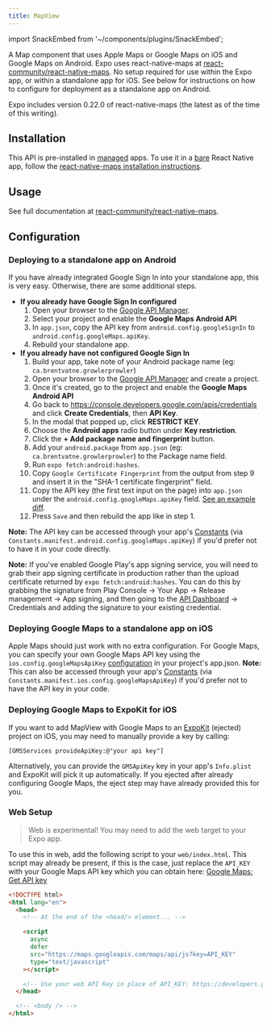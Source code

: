 ```yaml
---
title: MapView
---
```


import SnackEmbed from '~/components/plugins/SnackEmbed';

A Map component that uses Apple Maps or Google Maps on iOS and Google Maps on Android. Expo uses react-native-maps at [react-community/react-native-maps](https://github.com/react-community/react-native-maps). No setup required for use within the Expo app, or within a standalone app for iOS. See below for instructions on how to configure for deployment as a standalone app on Android.

Expo includes version 0.22.0 of react-native-maps (the latest as of the time of this writing).

## Installation

This API is pre-installed in [managed](../../introduction/managed-vs-bare/#managed-workflow) apps. To use it in a [bare](../../introduction/managed-vs-bare/#bare-workflow) React Native app, follow the [react-native-maps installation instructions](https://github.com/react-native-community/react-native-maps).

## Usage

See full documentation at [react-community/react-native-maps](https://github.com/react-community/react-native-maps).

<SnackEmbed snackId="@adamjnav/mapview-example" />

## Configuration

### Deploying to a standalone app on Android

If you have already integrated Google Sign In into your standalone app, this is very easy. Otherwise, there are some additional steps.

- **If you already have Google Sign In configured**
  1.  Open your browser to the [Google API Manager](https://console.developers.google.com/apis).
  2.  Select your project and enable the **Google Maps Android API**
  3.  In `app.json`, copy the API key from `android.config.googleSignIn` to `android.config.googleMaps.apiKey`.
  4.  Rebuild your standalone app.
- **If you already have not configured Google Sign In**
  1.  Build your app, take note of your Android package name (eg: `ca.brentvatne.growlerprowler`)
  2.  Open your browser to the [Google API Manager](https://console.developers.google.com/apis) and create a project.
  3.  Once it's created, go to the project and enable the **Google Maps Android API**
  4.  Go back to <https://console.developers.google.com/apis/credentials> and click **Create Credentials**, then **API Key**.
  5.  In the modal that popped up, click **RESTRICT KEY**.
  6.  Choose the **Android apps** radio button under **Key restriction**.
  7.  Click the **+ Add package name and fingerprint** button.
  8.  Add your `android.package` from `app.json` (eg: `ca.brentvatne.growlerprowler`) to the Package name field.
  9.  Run `expo fetch:android:hashes`.
  10. Copy `Google Certificate Fingerprint` from the output from step 9 and insert it in the "SHA-1 certificate fingerprint" field.
  11. Copy the API key (the first text input on the page) into `app.json` under the `android.config.googleMaps.apiKey` field. [See an example diff](https://github.com/brentvatne/growler-prowler/commit/3496e69b14adb21eb2025ef9e0719c2edbef2aa2). 
  12. Press `Save` and then rebuild the app like in step 1.

**Note:** The API key can be accessed through your app's [Constants](../../sdk/constants#constantsmanifest) (via `Constants.manifest.android.config.googleMaps.apiKey`) if you'd prefer not to have it in your code directly.

**Note:** If you've enabled Google Play's app signing service, you will need to grab their app signing certificate in production rather than the upload certificate returned by `expo fetch:android:hashes`. You can do this by grabbing the signature from Play Console -> Your App -> Release management -> App signing, and then going to the [API Dashboard](https://console.developers.google.com/apis/) -> Credentials and adding the signature to your existing credential.

### Deploying Google Maps to a standalone app on iOS

Apple Maps should just work with no extra configuration. For Google Maps, you can specify your own Google Maps API key using the `ios.config.googleMapsApiKey` [configuration](../../workflow/configuration#ios) in your project's app.json. **Note:** This can also be accessed through your app's [Constants](../../sdk/constants#constantsmanifest) (via `Constants.manifest.ios.config.googleMapsApiKey`) if you'd prefer not to have the API key in your code.

### Deploying Google Maps to ExpoKit for iOS

If you want to add MapView with Google Maps to an [ExpoKit](../../expokit/overview/) (ejected) project on iOS, you may need to manually provide a key by calling:

```
[GMSServices provideApiKey:@"your api key"]
```

Alternatively, you can provide the `GMSApiKey` key in your app's `Info.plist` and ExpoKit will pick it up automatically. If you ejected after already configuring Google Maps, the eject step may have already provided this for you.

### Web Setup

> Web is experimental! You may need to add the web target to your Expo app.

To use this in web, add the following script to your `web/index.html`. This script may already be present, if this is the case, just replace the `API_KEY` with your Google Maps API key which you can obtain here: [Google Maps: Get API key](https://developers.google.com/maps/documentation/javascript/get-api-key)

```html
<!DOCTYPE html>
<html lang="en">
  <head>
    <!-- At the end of the <head/> element... -->

    <script
      async
      defer
      src="https://maps.googleapis.com/maps/api/js?key=API_KEY"
      type="text/javascript"
    ></script>

    <!-- Use your web API Key in place of API_KEY: https://developers.google.com/maps/documentation/javascript/get-api-key -->
  </head>

  <!-- <body /> -->
</html>
```
